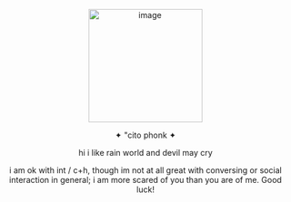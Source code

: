 

<p align="center"> <img width="200" height="200" alt="image" src="https://raw.githubusercontent.com/cito-phonk/guh/refs/heads/main/IMG_2099.gif](https://github.com/cito-phonk/cito-phonk/blob/main/IMG_2099.gif" /> </p>

<p align="center"> ✦ "cito phonk ✦

<p align="center"> hi i like rain world and devil may cry

<p align="center">  </p>

<p align="center"> i am ok with int / c+h, though im not at all great with conversing or social interaction in general; i am more scared of you than you are of me. Good luck! </p>

<line> </line>
